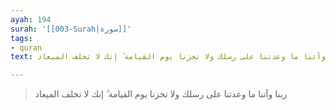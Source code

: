 ```yaml
---
ayah: 194
surah: '[[003-Surah|سورة]]'
tags:
- quran
text: ربنا وآتنا ما وعدتنا على رسلك ولا تخزنا يوم القيامة ۗ إنك لا تخلف الميعاد

---
```

> ربنا وآتنا ما وعدتنا على رسلك ولا تخزنا يوم القيامة ۗ إنك لا تخلف الميعاد
